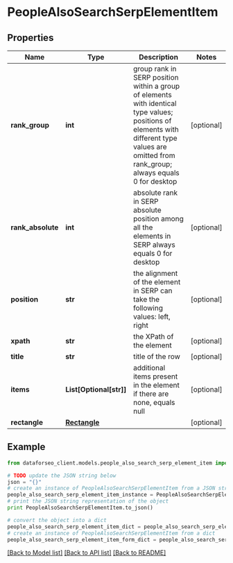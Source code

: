 # PeopleAlsoSearchSerpElementItem


## Properties

Name | Type | Description | Notes
------------ | ------------- | ------------- | -------------
**rank_group** | **int** | group rank in SERP position within a group of elements with identical type values; positions of elements with different type values are omitted from rank_group; always equals 0 for desktop | [optional] 
**rank_absolute** | **int** | absolute rank in SERP absolute position among all the elements in SERP always equals 0 for desktop | [optional] 
**position** | **str** | the alignment of the element in SERP can take the following values: left, right | [optional] 
**xpath** | **str** | the XPath of the element | [optional] 
**title** | **str** | title of the row | [optional] 
**items** | **List[Optional[str]]** | additional items present in the element if there are none, equals null | [optional] 
**rectangle** | [**Rectangle**](Rectangle.md) |  | [optional] 

## Example

```python
from dataforseo_client.models.people_also_search_serp_element_item import PeopleAlsoSearchSerpElementItem

# TODO update the JSON string below
json = "{}"
# create an instance of PeopleAlsoSearchSerpElementItem from a JSON string
people_also_search_serp_element_item_instance = PeopleAlsoSearchSerpElementItem.from_json(json)
# print the JSON string representation of the object
print PeopleAlsoSearchSerpElementItem.to_json()

# convert the object into a dict
people_also_search_serp_element_item_dict = people_also_search_serp_element_item_instance.to_dict()
# create an instance of PeopleAlsoSearchSerpElementItem from a dict
people_also_search_serp_element_item_form_dict = people_also_search_serp_element_item.from_dict(people_also_search_serp_element_item_dict)
```
[[Back to Model list]](../README.md#documentation-for-models) [[Back to API list]](../README.md#documentation-for-api-endpoints) [[Back to README]](../README.md)


